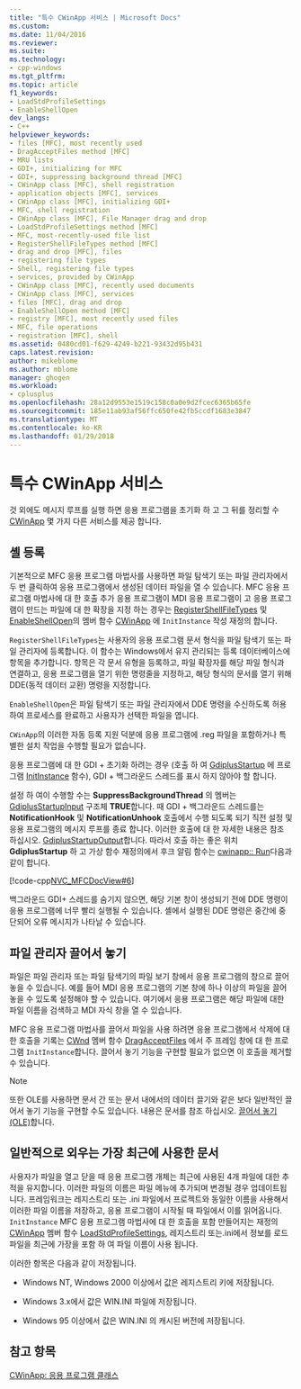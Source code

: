 ```yaml
---
title: "특수 CWinApp 서비스 | Microsoft Docs"
ms.custom: 
ms.date: 11/04/2016
ms.reviewer: 
ms.suite: 
ms.technology:
- cpp-windows
ms.tgt_pltfrm: 
ms.topic: article
f1_keywords:
- LoadStdProfileSettings
- EnableShellOpen
dev_langs:
- C++
helpviewer_keywords:
- files [MFC], most recently used
- DragAcceptFiles method [MFC]
- MRU lists
- GDI+, initializing for MFC
- GDI+, suppressing background thread [MFC]
- CWinApp class [MFC], shell registration
- application objects [MFC], services
- CWinApp class [MFC], initializing GDI+
- MFC, shell registration
- CWinApp class [MFC], File Manager drag and drop
- LoadStdProfileSettings method [MFC]
- MFC, most-recently-used file list
- RegisterShellFileTypes method [MFC]
- drag and drop [MFC], files
- registering file types
- Shell, registering file types
- services, provided by CWinApp
- CWinApp class [MFC], recently used documents
- CWinApp class [MFC], services
- files [MFC], drag and drop
- EnableShellOpen method [MFC]
- registry [MFC], most recently used files
- MFC, file operations
- registration [MFC], shell
ms.assetid: 0480cd01-f629-4249-b221-93432d95b431
caps.latest.revision: 
author: mikeblome
ms.author: mblome
manager: ghogen
ms.workload:
- cplusplus
ms.openlocfilehash: 28a12d9553e1519c158c0a0e9d2fcec6365b65fe
ms.sourcegitcommit: 185e11ab93af56ffc650fe42fb5ccdf1683e3847
ms.translationtype: MT
ms.contentlocale: ko-KR
ms.lasthandoff: 01/29/2018
---
```

# <a name="special-cwinapp-services"></a>특수 CWinApp 서비스
것 외에도 메시지 루프를 실행 하면 응용 프로그램을 초기화 하 고 그 뒤를 정리할 수 [CWinApp](../mfc/reference/cwinapp-class.md) 몇 가지 다른 서비스를 제공 합니다.  
  
##  <a name="_core_shell_registration"></a>셸 등록  
 기본적으로 MFC 응용 프로그램 마법사를 사용하면 파일 탐색기 또는 파일 관리자에서 두 번 클릭하여 응용 프로그램에서 생성된 데이터 파일을 열 수 있습니다. MFC 응용 프로그램 마법사에 대 한 호출 추가 응용 프로그램이 MDI 응용 프로그램이 고 응용 프로그램이 만드는 파일에 대 한 확장을 지정 하는 경우는 [RegisterShellFileTypes](../mfc/reference/cwinapp-class.md#registershellfiletypes) 및 [EnableShellOpen](../mfc/reference/cwinapp-class.md#enableshellopen)의 멤버 함수 [CWinApp](../mfc/reference/cwinapp-class.md) 에 `InitInstance` 작성 재정의 합니다.  
  
 `RegisterShellFileTypes`는 사용자의 응용 프로그램 문서 형식을 파일 탐색기 또는 파일 관리자에 등록합니다. 이 함수는 Windows에서 유지 관리되는 등록 데이터베이스에 항목을 추가합니다. 항목은 각 문서 유형을 등록하고, 파일 확장자를 해당 파일 형식과 연결하고, 응용 프로그램을 열기 위한 명령줄을 지정하고, 해당 형식의 문서를 열기 위해 DDE(동적 데이터 교환) 명령을 지정합니다.  
  
 `EnableShellOpen`은 파일 탐색기 또는 파일 관리자에서 DDE 명령을 수신하도록 허용하여 프로세스를 완료하고 사용자가 선택한 파일을 엽니다.  
  
 `CWinApp`의 이러한 자동 등록 지원 덕분에 응용 프로그램에 .reg 파일을 포함하거나 특별한 설치 작업을 수행할 필요가 없습니다.  
  
 응용 프로그램에 대 한 GDI + 초기화 하려는 경우 (호출 하 여 [GdiplusStartup](https://msdn.microsoft.com/library/ms534077) 에 프로그램 [InitInstance](../mfc/reference/cwinapp-class.md#initinstance) 함수), GDI + 백그라운드 스레드를 표시 하지 않아야 할 합니다.  
  
 설정 하 여이 수행할 수는 **SuppressBackgroundThread** 의 멤버는 [GdiplusStartupInput](https://msdn.microsoft.com/library/ms534067) 구조체 **TRUE**합니다. 때 GDI + 백그라운드 스레드를는 **NotificationHook** 및 **NotificationUnhook** 호출에서 수행 되도록 되기 직전 설정 및 응용 프로그램의 메시지 루프를 종료 합니다. 이러한 호출에 대 한 자세한 내용은 참조 하십시오. [GdiplusStartupOutput](https://msdn.microsoft.com/library/ms534068)합니다. 따라서 호출 하는 좋은 위치 **GdiplusStartup** 하 고 가상 함수 재정의에서 후크 알림 함수는 [cwinapp:: Run](../mfc/reference/cwinapp-class.md#run)다음과 같이 합니다.  
  
 [!code-cpp[NVC_MFCDocView#6](../mfc/codesnippet/cpp/special-cwinapp-services_1.cpp)]  
  
 백그라운드 GDI+ 스레드를 숨기지 않으면, 해당 기본 창이 생성되기 전에 DDE 명령이 응용 프로그램에 너무 빨리 실행될 수 있습니다. 셸에서 실행된 DDE 명령은 중간에 중단되어 오류 메시지가 나타날 수 있습니다.  
  
##  <a name="_core_file_manager_drag_and_drop"></a>파일 관리자 끌어서 놓기  
 파일은 파일 관리자 또는 파일 탐색기의 파일 보기 창에서 응용 프로그램의 창으로 끌어 놓을 수 있습니다. 예를 들어 MDI 응용 프로그램의 기본 창에 하나 이상의 파일을 끌어 놓을 수 있도록 설정해야 할 수 있습니다. 여기에서 응용 프로그램은 해당 파일에 대한 파일 이름을 검색하고 MDI 자식 창을 열 수 있습니다.  
  
 MFC 응용 프로그램 마법사를 끌어서 파일을 사용 하려면 응용 프로그램에서 삭제에 대 한 호출을 기록는 [CWnd](../mfc/reference/cwnd-class.md) 멤버 함수 [DragAcceptFiles](../mfc/reference/cwnd-class.md#dragacceptfiles) 에서 주 프레임 창에 대 한 프로그램 `InitInstance`합니다. 끌어서 놓기 기능을 구현할 필요가 없으면 이 호출을 제거할 수 있습니다.  
  
> [!NOTE]
>  또한 OLE를 사용하면 문서 간 또는 문서 내에서의 데이터 끌기와 같은 보다 일반적인 끌어서 놓기 기능을 구현할 수도 있습니다. 내용은 문서를 참조 하십시오. [끌어서 놓기 (OLE)](../mfc/drag-and-drop-ole.md)합니다.  
  
##  <a name="_core_keeping_track_of_the_most_recently_used_documents"></a>일반적으로 외우는 가장 최근에 사용한 문서  
 사용자가 파일을 열고 닫을 때 응용 프로그램 개체는 최근에 사용된 4개 파일에 대한 추적을 유지합니다. 이러한 파일의 이름은 파일 메뉴에 추가되며 변경될 경우 업데이트됩니다. 프레임워크는 레지스트리 또는 .ini 파일에서 프로젝트와 동일한 이름을 사용해서 이러한 파일 이름을 저장하고, 응용 프로그램이 시작될 때 파일에서 이를 읽어옵니다. `InitInstance` MFC 응용 프로그램 마법사에 대 한 호출을 포함 만들어지는 재정의 [CWinApp](../mfc/reference/cwinapp-class.md) 멤버 함수 [LoadStdProfileSettings](../mfc/reference/cwinapp-class.md#loadstdprofilesettings), 레지스트리 또는.ini에서 정보를 로드 파일을 최근에 가장을 포함 하 여 파일 이름이 사용 됩니다.  
  
 이러한 항목은 다음과 같이 저장됩니다.  
  
-   Windows NT, Windows 2000 이상에서 값은 레지스트리 키에 저장됩니다.  
  
-   Windows 3.x에서 값은 WIN.INI 파일에 저장됩니다.  
  
-   Windows 95 이상에서 값은 WIN.INI 의 캐시된 버전에 저장됩니다.  
  
## <a name="see-also"></a>참고 항목  
 [CWinApp: 응용 프로그램 클래스](../mfc/cwinapp-the-application-class.md)